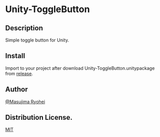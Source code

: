 
# Unity-ToggleButton

## Description
Simple toggle button for Unity.

## Install
Import to your project after download Unity-ToggleButton.unitypackage from [release](https://github.com/MasujimaRyohei/Unity-ToggleButton/releases).

## Author
[@Masujima Ryohei](https://www.twitter.com/MasujimaRyohei/)

## Distribution License.
[MIT](https://github.com/MasujimaRyohei/Unity-ToggleButton/blob/master/LICENSE)
